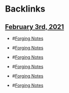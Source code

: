 
# Backlinks
## [February 3rd, 2021](<February 3rd, 2021.md>)
- #[Forging Notes](<Forging Notes.md>)

- #[Forging Notes](<Forging Notes.md>)

- #[Forging Notes](<Forging Notes.md>)

- #[Forging Notes](<Forging Notes.md>)

- #[Forging Notes](<Forging Notes.md>)

- #[Forging Notes](<Forging Notes.md>)

